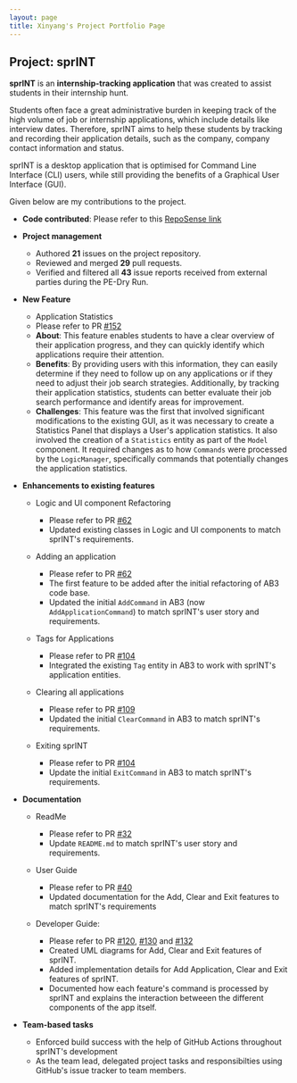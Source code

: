 ```yaml
---
layout: page
title: Xinyang's Project Portfolio Page
---
```


## Project: sprINT

**sprINT** is an **internship-tracking application** that was created to assist students in their internship hunt.

Students often face a great administrative burden in keeping track of the high volume of job or internship applications, which
include details like interview dates. Therefore, sprINT aims to help these students by
tracking and recording their application details, such as the company, company contact information and status.

sprINT is a desktop application that is optimised for Command Line Interface (CLI) users, while still providing the benefits
of a Graphical User Interface (GUI).

Given below are my contributions to the project.

* **Code contributed**:
Please refer to this [RepoSense link](https://nus-cs2103-ay2223s2.github.io/tp-dashboard/?search=xyluschen&breakdown=true)

* **Project management**
  * Authored **21** issues on the project repository.
  * Reviewed and merged **29** pull requests.
  * Verified and filtered all **43** issue reports received from external parties during the PE-Dry Run.

* **New Feature**
  * Application Statistics 
  * Please refer to PR [#152](https://github.com/AY2223S2-CS2103T-T13-3/tp/pull/152)
  * **About**: This feature enables students to have a clear overview of their application progress, and they can quickly
  identify which applications require their attention. 
  * **Benefits**: By providing users with this information, they can easily determine if they need to follow up on 
  any applications or if they need to adjust their job search strategies. Additionally, by tracking their application statistics,
  students can better evaluate their job search performance and identify areas for improvement.
  * **Challenges**: This feature was the first that involved significant modifications to the existing GUI, as it was necessary
  to create a Statistics Panel that displays a User's application statistics. It also involved the creation of a `Statistics` entity
  as part of the `Model` component. It required changes as to how `Commands` were processed by the `LogicManager`, specifically commands
  that potentially changes the application statistics.

* **Enhancements to existing features**
  * Logic and UI component Refactoring 
    * Please refer to PR [#62](https://github.com/AY2223S2-CS2103T-T13-3/tp/pull/62)
    * Updated existing classes in Logic and UI components to match sprINT's requirements.

  * Adding an application
    * Please refer to PR [#62](https://github.com/AY2223S2-CS2103T-T13-3/tp/pull/62)
    * The first feature to be added after the initial refactoring of AB3 code base.
    * Updated the initial `AddCommand` in AB3 (now `AddApplicationCommand`) to match sprINT's user
      story and requirements.

  * Tags for Applications
    * Please refer to PR [#104](https://github.com/AY2223S2-CS2103T-T13-3/tp/pull/104)
    * Integrated the existing `Tag` entity in AB3 to work with sprINT's application entities.

  * Clearing all applications
    * Please refer to PR [#109](https://github.com/AY2223S2-CS2103T-T13-3/tp/pull/109)
    * Updated the initial `ClearCommand` in AB3 to match sprINT's requirements.

  * Exiting sprINT
    * Please refer to PR [#104](https://github.com/AY2223S2-CS2103T-T13-3/tp/pull/104)
    * Update the initial `ExitCommand` in AB3 to match sprINT's requirements.

* **Documentation**
  * ReadMe
    * Please refer to PR [#32](https://github.com/AY2223S2-CS2103T-T13-3/tp/pull/32)
    * Update `README.md` to match sprINT's user story and requirements.

  * User Guide
    * Please refer to PR [#40](https://github.com/AY2223S2-CS2103T-T13-3/tp/pull/40)
    * Updated documentation for the Add, Clear and Exit features to match sprINT's requirements

  * Developer Guide:
    * Please refer to PR [#120](https://github.com/AY2223S2-CS2103T-T13-3/tp/pull/120), [#130](https://github.com/AY2223S2-CS2103T-T13-3/tp/pull/130)
          and [#132](https://github.com/AY2223S2-CS2103T-T13-3/tp/pull/132)
    * Created UML diagrams for Add, Clear and Exit features of sprINT.
    * Added implementation details for Add Application, Clear and Exit features of sprINT. 
    * Documented how each feature's command is processed by sprINT and explains the interaction betweeen the different
    components of the app itself.

* **Team-based tasks**
  * Enforced build success with the help of GitHub Actions throughout sprINT's development
  * As the team lead, delegated project tasks and responsibilties using GitHub's issue tracker to team members.



